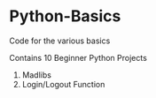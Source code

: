 # Python-Basics
Code for the various basics

Contains 10 Beginner Python Projects
1. Madlibs
2. Login/Logout Function
